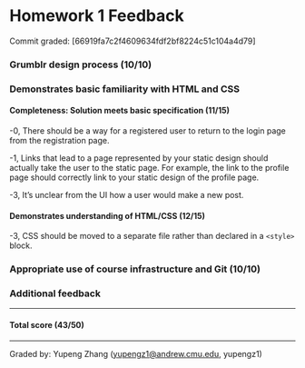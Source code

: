 Homework 1 Feedback
==================

Commit graded: [66919fa7c2f4609634fdf2bf8224c51c104a4d79]


### Grumblr design process (10/10)

### Demonstrates basic familiarity with HTML and CSS

#### Completeness: Solution meets basic specification (11/15)

-0, There should be a way for a registered user to return to the login page from the registration page.

-1, Links that lead to a page represented by your static design should actually take the user to the static page. For example, the link to the profile page should correctly link to your static design of the profile page.

-3, It’s unclear from the UI how a user would make a new post.

#### Demonstrates understanding of HTML/CSS (12/15)

-3, CSS should be moved to a separate file rather than declared in a `<style>` block.

### Appropriate use of course infrastructure and Git (10/10)

### Additional feedback

---

#### Total score (43/50)

---

Graded by: Yupeng Zhang (yupengz1@andrew.cmu.edu, yupengz1)

